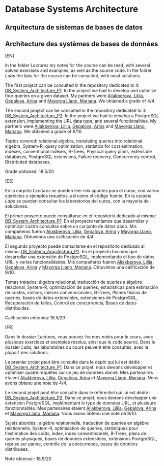 # Database Systems Architecture
## Arquitectura de sistemas de bases de datos
## Architecture des systèmes de bases de données

[EN]

In the folder *Lectures* my notes for the course can be read, with several solved exercises and examples, as well as the source code. In the folder *Labs* the labs for the course can be consulted, with most solutions.

The first project can be consulted in the repository dedicated to it: [DB_System_Architecture_P1](https://github.com/Lorenc1o/DB_System_Architecture_P1). In the project we had to develop and optimize four queries on a given dataset. My partners were [Aliakberova, Liliia](https://github.com/Liliia-Aliakberova), [Gepalova, Arina](https://github.com/omymble) and [Mayorga Llano, Mariana](https://github.com/marianamllano). We obtained a grade of 4/4.

The second project can be consulted in the repository dedicated to it: [DB_System_Architecture_P2](https://github.com/Lorenc1o/DB_System_Architecture_P2). In the project we had to develop a PostgreSQL extension, implementing the URL data type, and several functionalities. My partners were [Aliakberova, Liliia](https://github.com/Liliia-Aliakberova), [Gepalova, Arina](https://github.com/omymble) and [Mayorga Llano, Mariana](https://github.com/marianamllano). We obtained a grade of 9/10.

Topics covered: relational algebra, translating queries into relational algebra, System-R, query optimization, statistics for cost estimation, indexes, conventional indexes, B-Trees, Physical query plans, extensible databases, PostgreSQL extensions, Failure recovery, Concurrency control, Distributed databases.

Grade obtained: 18.5/20

[ES]

En la carpeta *Lectures* se pueden leer mis apuntes para el curso, con varios ejercicios y ejemplos resueltos, así como el código fuente. En la carpeta *Labs* se pueden consultar los laboratorios del curso, con la mayoría de soluciones.

El primer proyecto puede consultarse en el repositorio dedicado al mismo: [DB_System_Architecture_P1](https://github.com/Lorenc1o/DB_System_Architecture_P1). En el proyecto teníamos que desarrollar y optimizar cuatro consultas sobre un conjunto de datos dado. Mis compañeros fueron [Aliakberova, Liliia](https://github.com/Liliia-Aliakberova), [Gepalova, Arina](https://github.com/omymble) y [Mayorga Llano, Mariana](https://github.com/marianamllano). Obtuvimos una calificación de 4/4.

El segundo proyecto puede consultarse en el repositorio dedicado al mismo: [DB_Sistema_Arquitectura_P2](https://github.com/Lorenc1o/DB_System_Architecture_P2). En el proyecto tuvimos que desarrollar una extensión de PostgreSQL, implementando el tipo de datos URL, y varias funcionalidades. Mis compañeros fueron [Aliakberova, Liliia](https://github.com/Liliia-Aliakberova), [Gepalova, Arina](https://github.com/omymble) y [Mayorga Llano, Mariana](https://github.com/marianamllano). Obtuvimos una calificación de 9/10.

Temas tratados: álgebra relacional, traducción de queries a álgebra relacional, System-R, optimización de queries, estadísticas para estimación de costes, índices, índices convencionales, B-Trees, Planes físicos de queries, bases de datos extensibles, extensiones de PostgreSQL, Recuperación de fallos, Control de concurrencia, Bases de datos distribuidas.

Calificación obtenida: 18.5/20

[FR]

Dans le dossier *Lectures*, vous pouvez lire mes notes pour le cours, avec plusieurs exercices et exemples résolus, ainsi que le code source. Dans le dossier *Labs*, les laboratoires du cours peuvent être consultés, avec la plupart des solutions.

Le premier projet peut être consulté dans le dépôt qui lui est dédié : [DB_System_Architecture_P1](https://github.com/Lorenc1o/DB_System_Architecture_P1). Dans ce projet, nous devions développer et optimiser quatre requêtes sur un jeu de données donné. Mes partenaires étaient [Aliakberova, Liliia](https://github.com/Liliia-Aliakberova), [Gepalova, Arina](https://github.com/omymble) et [Mayorga Llano, Mariana](https://github.com/marianamllano). Nous avons obtenu une note de 4/4.

Le second projet peut être consulté dans le référentiel qui lui est dédié : [DB_System_Architecture_P2](https://github.com/Lorenc1o/DB_System_Architecture_P2). Dans ce projet, nous devions développer une extension PostgreSQL, implémentant le type de données URL, et plusieurs fonctionnalités. Mes partenaires étaient [Aliakberova, Liliia](https://github.com/Liliia-Aliakberova), [Gepalova, Arina](https://github.com/omymble) et [Mayorga Llano, Mariana](https://github.com/marianamllano). Nous avons obtenu une note de 9/10.

Sujets abordés : algèbre relationnelle, traduction de queries en algèbre relationnelle, System-R, optimisation de queries, statistiques pour l'estimation des coûts, index, index conventionnels, B-Trees, plans de queries physiques, bases de données extensibles, extensions PostgreSQL, reprise sur panne, contrôle de la concurrence, bases de données distribuées.

Note obtenue : 18.5/20
